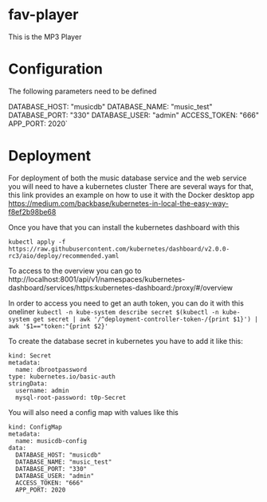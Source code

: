 # fav-player

This is the MP3 Player

Configuration
=============

The following parameters need to be defined

  DATABASE_HOST: "musicdb"
  DATABASE_NAME: "music_test"
  DATABASE_PORT: "330"
  DATABASE_USER: "admin"
  ACCESS_TOKEN: "666"
  APP_PORT: 2020`

Deployment
==========

For deployment of both the music database service and the web service you will need to have a kubernetes cluster
There are several ways for that, this link provides an example on how to use it with the Docker desktop app
https://medium.com/backbase/kubernetes-in-local-the-easy-way-f8ef2b98be68

Once you have that you can install the kubernetes dashboard with this

```kubectl apply -f https://raw.githubusercontent.com/kubernetes/dashboard/v2.0.0-rc3/aio/deploy/recommended.yaml```

To access to the overview you can go to
http://localhost:8001/api/v1/namespaces/kubernetes-dashboard/services/https:kubernetes-dashboard:/proxy/#/overview

In order to access you need to get an auth token, you can do it with this oneliner
```kubectl -n kube-system describe secret $(kubectl -n kube-system get secret | awk '/^deployment-controller-token-/{print $1}') | awk '$1=="token:"{print $2}'```

To create the database secret in kubernetes you have to add it like this:

```apiVersion: v1
kind: Secret
metadata:
  name: dbrootpassword
type: kubernetes.io/basic-auth
stringData:
  username: admin
  mysql-root-password: t0p-Secret
```
  
 You will also need a config map with values like this
 
```apiVersion: v1
kind: ConfigMap
metadata:
  name: musicdb-config
data:
  DATABASE_HOST: "musicdb"
  DATABASE_NAME: "music_test"
  DATABASE_PORT: "330"
  DATABASE_USER: "admin"
  ACCESS_TOKEN: "666"
  APP_PORT: 2020
```